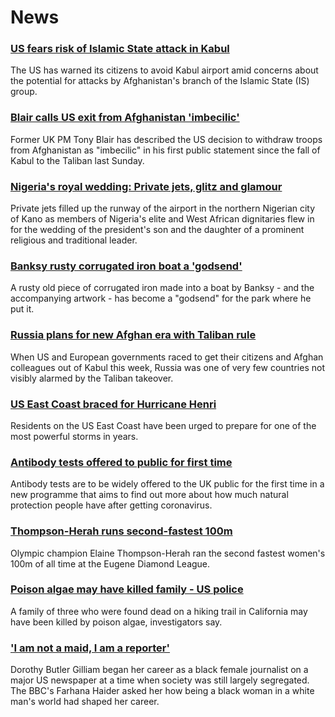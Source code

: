 # News
### [US fears risk of Islamic State attack in Kabul](https://www.bbc.com/news/world-asia-58293832)
The US has warned its citizens to avoid Kabul airport amid concerns about the potential for attacks by Afghanistan's branch of the Islamic State (IS) group.
### [Blair calls US exit from Afghanistan 'imbecilic'](https://www.bbc.com/news/uk-58295384)
Former UK PM Tony Blair has described the US decision to withdraw troops from Afghanistan as "imbecilic" in his first public statement since the fall of Kabul to the Taliban last Sunday.
### [Nigeria's royal wedding: Private jets, glitz and glamour](https://www.bbc.com/news/world-africa-58291132)
Private jets filled up the runway of the airport in the northern Nigerian city of Kano as members of Nigeria's elite and West African dignitaries flew in for the wedding of the president's son and the daughter of a prominent religious and traditional leader.
### [Banksy rusty corrugated iron boat a 'godsend'](https://www.bbc.com/news/uk-england-suffolk-58292229)
A rusty old piece of corrugated iron made into a boat by Banksy - and the accompanying artwork - has become a "godsend" for the park where he put it.
### [Russia plans for new Afghan era with Taliban rule](https://www.bbc.com/news/world-europe-58265934)
When US and European governments raced to get their citizens and Afghan colleagues out of Kabul this week, Russia was one of very few countries not visibly alarmed by the Taliban takeover.
### [US East Coast braced for Hurricane Henri](https://www.bbc.com/news/world-us-canada-58294809)
Residents on the US East Coast have been urged to prepare for one of the most powerful storms in years.
### [Antibody tests offered to public for first time](https://www.bbc.com/news/uk-58293249)
Antibody tests are to be widely offered to the UK public for the first time in a new programme that aims to find out more about how much natural protection people have after getting coronavirus.
### [Thompson-Herah runs second-fastest 100m](https://www.bbc.com/sport/athletics/58295310)
Olympic champion Elaine Thompson-Herah ran the second fastest women's 100m of all time at the Eugene Diamond League.
### [Poison algae may have killed family - US police](https://www.bbc.com/news/world-us-canada-58288482)
A family of three who were found dead on a hiking trail in California may have been killed by poison algae, investigators say.
### ['I am not a maid, I am a reporter'](https://www.bbc.com/news/stories-58259503)
Dorothy Butler Gilliam began her career as a black female journalist on a major US newspaper at a time when society was still largely segregated. The BBC's Farhana Haider asked her how being a black woman in a white man's world had shaped her career.
